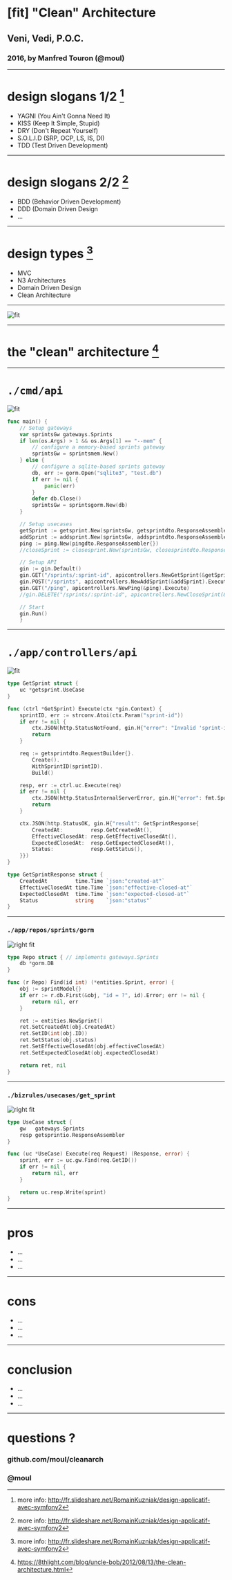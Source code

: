 # [fit] "Clean" Architecture

## Veni, Vedi, P.O.C.

### 2016, by Manfred Touron (@moul)

---

# design slogans 1/2 [^1]

* YAGNI (You Ain't Gonna Need It)
* KISS (Keep It Simple, Stupid)
* DRY (Don't Repeat Yourself)
* S.O.L.I.D (SRP, OCP, LS, IS, DI)
* TDD (Test Driven Development)

---

# design slogans 2/2 [^1]

* BDD (Behavior Driven Development)
* DDD (Domain Driven Design
* ...

---

# design types [^1]

* MVC
* N3 Architectures
* Domain Driven Design
* Clean Architecture

---

![fit](assets/cleanarch.jpg)

---


# the "clean" architecture [^2]



---

# `./cmd/api`

![fit](assets/cmd-api.imports.png)

```go
func main() {
	// Setup gateways
	var sprintsGw gateways.Sprints
	if len(os.Args) > 1 && os.Args[1] == "--mem" {
		// configure a memory-based sprints gateway
		sprintsGw = sprintsmem.New()
	} else {
		// configure a sqlite-based sprints gateway
		db, err := gorm.Open("sqlite3", "test.db")
		if err != nil {
			panic(err)
		}
		defer db.Close()
		sprintsGw = sprintsgorm.New(db)
	}

	// Setup usecases
	getSprint := getsprint.New(sprintsGw, getsprintdto.ResponseAssembler{})
	addSprint := addsprint.New(sprintsGw, addsprintdto.ResponseAssembler{})
	ping := ping.New(pingdto.ResponseAssembler{})
	//closeSprint := closesprint.New(sprintsGw, closesprintdto.ResponseBuilder{})

	// Setup API
	gin := gin.Default()
	gin.GET("/sprints/:sprint-id", apicontrollers.NewGetSprint(&getSprint).Execute)
	gin.POST("/sprints", apicontrollers.NewAddSprint(&addSprint).Execute)
	gin.GET("/ping", apicontrollers.NewPing(&ping).Execute)
	//gin.DELETE("/sprints/:sprint-id", apicontrollers.NewCloseSprint(&closeSprint).Execute)

	// Start
	gin.Run()
    }
```

---

# `./app/controllers/api`

![fit](assets/app-controllers-api.imports.png)

```go
type GetSprint struct {
	uc *getsprint.UseCase
}

func (ctrl *GetSprint) Execute(ctx *gin.Context) {
	sprintID, err := strconv.Atoi(ctx.Param("sprint-id"))
	if err != nil {
		ctx.JSON(http.StatusNotFound, gin.H{"error": "Invalid 'sprint-id'"})
		return
	}

	req := getsprintdto.RequestBuilder{}.
		Create().
		WithSprintID(sprintID).
		Build()

	resp, err := ctrl.uc.Execute(req)
	if err != nil {
		ctx.JSON(http.StatusInternalServerError, gin.H{"error": fmt.Sprintf("%v", err)})
		return
	}

	ctx.JSON(http.StatusOK, gin.H{"result": GetSprintResponse{
		CreatedAt:         resp.GetCreatedAt(),
		EffectiveClosedAt: resp.GetEffectiveClosedAt(),
		ExpectedClosedAt:  resp.GetExpectedClosedAt(),
		Status:            resp.GetStatus(),
	}})
}

type GetSprintResponse struct {
	CreatedAt         time.Time `json:"created-at"`
	EffectiveClosedAt time.Time `json:"effective-closed-at"`
	ExpectedClosedAt  time.Time `json:"expected-closed-at"`
	Status            string    `json:"status"`
}
```

---

### `./app/repos/sprints/gorm`

![right fit](assets/app-repos-sprints-gorm.imports.png)

```go
type Repo struct { // implements gateways.Sprints
	db *gorm.DB
}

func (r Repo) Find(id int) (*entities.Sprint, error) {
	obj := sprintModel{}
	if err := r.db.First(&obj, "id = ?", id).Error; err != nil {
		return nil, err
	}

	ret := entities.NewSprint()
	ret.SetCreatedAt(obj.CreatedAt)
	ret.SetID(int(obj.ID))
	ret.SetStatus(obj.status)
	ret.SetEffectiveClosedAt(obj.effectiveClosedAt)
	ret.SetExpectedClosedAt(obj.expectedClosedAt)

	return ret, nil
}
```

---

### `./bizrules/usecases/get_sprint`

![right fit](assets/bizrules-usecases-get_sprint.imports.png)

```go
type UseCase struct {
	gw   gateways.Sprints
	resp getsprintio.ResponseAssembler
}

func (uc *UseCase) Execute(req Request) (Response, error) {
	sprint, err := uc.gw.Find(req.GetID())
	if err != nil {
		return nil, err
	}

	return uc.resp.Write(sprint)
}
```

---

# pros

* ...
* ...
* ...

---

# cons

* ...
* ...
* ...

---

# conclusion

* ...
* ...
* ...

---

# questions ?

### github.com/moul/cleanarch
### @moul

[^1]: more info: http://fr.slideshare.net/RomainKuzniak/design-applicatif-avec-symfony2
[^2]: https://8thlight.com/blog/uncle-bob/2012/08/13/the-clean-architecture.html
